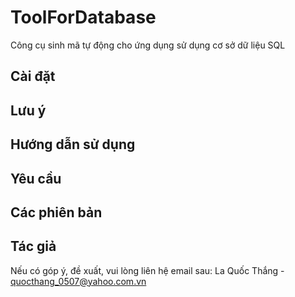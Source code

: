 # ToolForDatabase
 Công cụ sinh mã tự động cho ứng dụng sử dụng cơ sở dữ liệu SQL

## Cài đặt

## Lưu ý

## Hướng dẫn sử dụng

## Yêu cầu

## Các phiên bản

## Tác giả

Nếu có góp ý, đề xuất, vui lòng liên hệ email sau:
La Quốc Thắng - quocthang_0507@yahoo.com.vn
